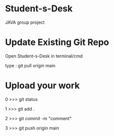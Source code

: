 # Student-s-Desk
JAVA group project

# Update Existing Git Repo
Open Student-s-Desk in terminal/cmd

type : git pull origin main

# Upload your work

0 >>> git status

1 >>> git add .

2 >>> git commit -m "comment"

3 >>> git push origin main
